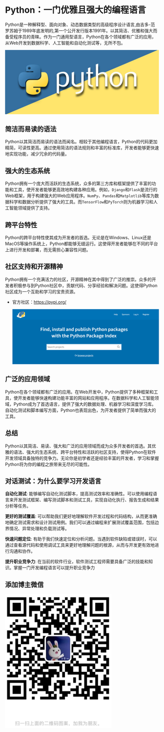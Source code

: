 # Python：一门优雅且强大的编程语言

Python是一种解释型、面向对象、动态数据类型的高级程序设计语言,由吉多-范罗苏姆于1989年底发明的,第一个公开发行版本1991年。以其简洁、优雅和强大而备受程序员的青睐。作为一门通用型语言，Python在各个领域都有广泛的应用，从Web开发到数据科学、人工智能和自动化测试等，无所不包。

![img:png](Img\封面图.jpeg)

## 简洁而易读的语法

Python以其简洁而易读的语法而闻名。相较于其他编程语言，Python的代码更加精简，可读性更高。通过使用简洁的语法规则和丰富的标准库，开发者能够更快速地实现功能，减少冗余的代码量。

## 强大的生态系统

Python拥有一个庞大而活跃的生态系统，众多的第三方库和框架提供了丰富的功能和工具，使开发者能够更高效地构建各种应用。例如，`Django`和`Flask`是流行的Web框架，用于构建强大的Web应用程序。`NumPy`、`Pandas`和`Matplotlib`等库为数据科学和数据分析提供了强大的工具。而`TensorFlow`和`PyTorch`则为机器学习和人工智能领域提供了支持。

## 跨平台特性

Python的跨平台特性使其成为开发者的首选。无论是在Windows、Linux还是MacOS等操作系统上，Python都能够无缝运行。这使得开发者能够在不同的平台上进行开发和部署，而无需担心兼容性问题。

## 社区支持和开源精神

Python拥有一个充满活力的社区，开源精神在其中得到了广泛的推崇。众多的开发者积极参与到Python社区中，贡献代码、分享经验和解决问题。这使得Python社区成为一个互助和学习的宝贵资源。

- 官方社区：https://pypi.org/

  ![img:png](Img\官方社区.png)

## 广泛的应用领域

Python在各个领域都有广泛的应用。在Web开发中，Python提供了多种框架和工具，使开发者能够快速构建功能丰富的网站和应用程序。在数据科学和人工智能领域，Python成为了首选语言，提供了强大的数据处理、机器学习和深度学习库。自动化测试和脚本编写方面，Python也表现出色，为开发者提供了简单而强大的工具。

## 总结

Python以其简洁、易读、强大和广泛的应用领域而成为众多开发者的首选。其优雅的语法、强大的生态系统、跨平台特性和活跃的社区支持，使得Python在软件开发领域具备独特的竞争力。无论你是初学者还是经验丰富的开发者，学习和掌握Python将为你的编程之旅带来无尽的可能性。

## 对话测试：为什么要学习开发语言

**自动化测试**: 能够编写自动化测试脚本，提高测试效率和准确性。可以使用编程语言来开发测试框架、编写测试脚本和测试工具，实现自动化执行、报告生成和结果分析等任务。

**更好的测试覆盖**: 可以帮助我们更好地理解软件开发过程和代码结构，从而更准确地确定测试需求和设计测试用例。我们可以通过编程来扩展测试覆盖范围，包括边界情况、异常处理和负载测试等。

**快速问题定位**: 有助于我们快速定位和分析问题。当遇到软件缺陷或错误时，可以通过查看源代码和使用调试工具来更好地理解问题的根源，从而与开发更有效地进行沟通和协作。

**提升职业竞争力**: 在当前的软件行业，软件测试工程师需要具备广泛的技能和知识。掌握一门开发编程语言可以提升职业竞争力

## 添加博主微信
  ![img:png](Img\VX二维码.png)